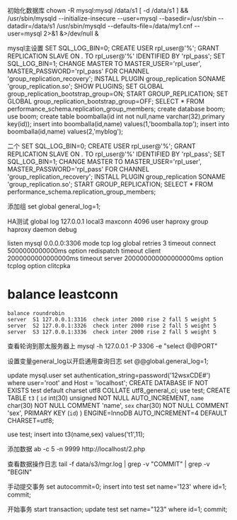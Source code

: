 初始化数据库
chown -R mysql:mysql /data/s1
[ -d /data/s1 ] && /usr/sbin/mysqld --initialize-insecure --user=mysql --basedir=/usr/sbin --datadir=/data/s1
/usr/sbin/mysqld --defaults-file=/data/my1.cnf --user=mysql 2>&1 &>/dev/null &

mysql主设置
SET SQL_LOG_BIN=0;
CREATE USER rpl_user@'%';
GRANT REPLICATION SLAVE ON *.* TO rpl_user@'%' IDENTIFIED BY 'rpl_pass';
SET SQL_LOG_BIN=1;
CHANGE MASTER TO MASTER_USER='rpl_user', MASTER_PASSWORD='rpl_pass' FOR CHANNEL 'group_replication_recovery';
INSTALL PLUGIN group_replication SONAME 'group_replication.so';
SHOW PLUGINS;
SET GLOBAL group_replication_bootstrap_group=ON;
START GROUP_REPLICATION;
SET GLOBAL group_replication_bootstrap_group=OFF;
SELECT * FROM performance_schema.replication_group_members;
create database boom;
use boom;
create table boomballa(id int not null,name varchar(32),primary key(id));
insert into boomballa(id,name) values(1,'boomballa.top');
insert into boomballa(id,name) values(2,'myblog');


二个
SET SQL_LOG_BIN=0;
CREATE USER rpl_user@'%';
GRANT REPLICATION SLAVE ON *.* TO rpl_user@'%' IDENTIFIED BY 'rpl_pass';
SET SQL_LOG_BIN=1;
CHANGE MASTER TO MASTER_USER='rpl_user', MASTER_PASSWORD='rpl_pass' FOR CHANNEL 'group_replication_recovery';
INSTALL PLUGIN group_replication SONAME 'group_replication.so';
START GROUP_REPLICATION;
SELECT * FROM performance_schema.replication_group_members;



添加组
set global general_log=1;


HA测试
global
    log 127.0.0.1   local3
    maxconn 4096
    user haproxy
    group haproxy
    daemon
    debug

listen mysql 0.0.0.0:3306
    mode tcp
    log global
    retries 3
    timeout connect 5000000000000ms
    option redispatch
    timeout client 2000000000000000ms
    timeout server 200000000000000000ms
    option tcplog
    option clitcpka
#    balance leastconn
    balance roundrobin
    server  S1 127.0.0.1:3316  check inter 2000 rise 2 fall 5 weight 5
    server  S2 127.0.0.1:3326  check inter 2000 rise 2 fall 5 weight 5
    server  S3 127.0.0.1:3336  check inter 2000 rise 2 fall 5 weight 5



查看轮询到那太服务器上
mysql -h 127.0.0.1 -P 3306 -e "select @@PORT"


设置变量general_log以开启通用查询日志
set @@global.general_log=1;



update mysql.user set authentication_string=password('12wsxCDE#') where user='root' and Host = 'localhost';
CREATE DATABASE IF NOT EXISTS test default charset utf8 COLLATE utf8_general_ci;
use test;
CREATE TABLE `t3` (
  `id` int(30) unsigned NOT NULL AUTO_INCREMENT,
  `name` char(30) NOT NULL COMMENT 'name',
  `sex` char(30) NOT NULL COMMENT 'sex',
  PRIMARY KEY (`id`)
) ENGINE=InnoDB AUTO_INCREMENT=4 DEFAULT CHARSET=utf8;

use test;
insert into t3(name,sex) values('t1',11);


添加数据
ab -c 5 -n 9999 http://localhost/2.php

查看数据操作日志
tail -f data/s3/mgr.log  | grep -v "COMMIT" | grep -v "BEGIN"


手动提交事务
set autocommit=0;
insert into test set name='123' where id=1;
commit;


开始事务
start transaction;
update test set name="123" where id=1;
commit;